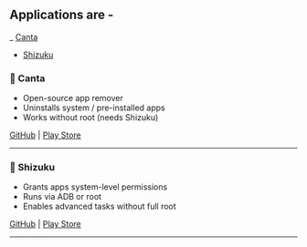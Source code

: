 ## Applications are - 

_ [Canta](#-Canta)
* [Shizuku](#-shizuku)

### 🔹 Canta  
- Open-source app remover  
- Uninstalls system / pre-installed apps  
- Works without root (needs Shizuku)  

[GitHub](https://github.com/samolego/Canta) | [Play Store](https://play.google.com/store/apps/details?id=io.github.samolego.canta)  

---

### 🔹 Shizuku  
- Grants apps system-level permissions  
- Runs via ADB or root  
- Enables advanced tasks without full root  

[GitHub](https://github.com/RikkaApps/Shizuku) | [Play Store](https://play.google.com/store/apps/details?id=moe.shizuku.privileged.api)  

---
